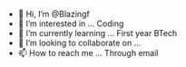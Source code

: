 - 👋 Hi, I’m @Blazingf
- 👀 I’m interested in ... Coding
- 🌱 I’m currently learning ... First year BTech
- 💞️ I’m looking to collaborate on ...
- 📫 How to reach me ... Through email

<!---
Blazingf/Blazingf is a ✨ special ✨ repository because its `README.md` (this file) appears on your GitHub profile.
You can click the Preview link to take a look at your changes.
--->

